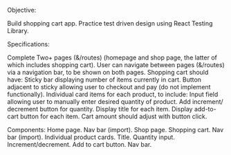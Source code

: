 Objective:

Build shopping cart app.
Practice test driven design using React Testing Library.

Specifications:

Complete
Two+ pages (&/routes) (homepage and shop page, the latter of which includes shopping cart).
User can navigate between pages (&/routes) via a navigation bar, to be shown on both pages.
Shopping cart should have:
Sticky bar displaying number of items currently in cart.
Button adjacent to sticky allowing user to checkout and pay (do not implement functionally).
Individual card items for each product, to include:
Input field allowing user to manually enter desired quantity of product.
Add increment/ decrement button for quantity.
Display title for each item.
Display add-to-cart button for each item.
Cart amount should adjust with button click.

Components:
Home page.
Nav bar (import).
Shop page.
Shopping cart.
Nav bar (import).
Individual product cards.
Title.
Quantity input.
Increment/decrement.
Add to cart button.
Nav bar.
